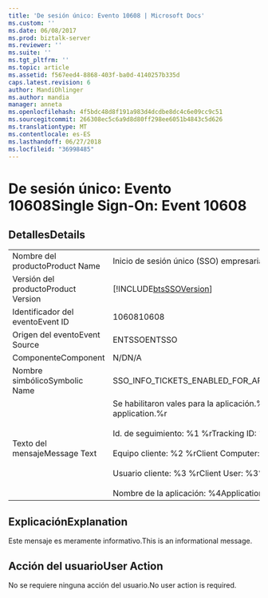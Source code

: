 ```yaml
---
title: 'De sesión único: Evento 10608 | Microsoft Docs'
ms.custom: ''
ms.date: 06/08/2017
ms.prod: biztalk-server
ms.reviewer: ''
ms.suite: ''
ms.tgt_pltfrm: ''
ms.topic: article
ms.assetid: f567eed4-8868-403f-ba0d-4140257b335d
caps.latest.revision: 6
author: MandiOhlinger
ms.author: mandia
manager: anneta
ms.openlocfilehash: 4f5bdc48d8f191a983d4dcdbe8dc4c6e09cc9c51
ms.sourcegitcommit: 266308ec5c6a9d8d80ff298ee6051b4843c5d626
ms.translationtype: MT
ms.contentlocale: es-ES
ms.lasthandoff: 06/27/2018
ms.locfileid: "36998485"
---
```

# <a name="single-sign-on-event-10608"></a><span data-ttu-id="5be2b-102">De sesión único: Evento 10608</span><span class="sxs-lookup"><span data-stu-id="5be2b-102">Single Sign-On: Event 10608</span></span>
## <a name="details"></a><span data-ttu-id="5be2b-103">Detalles</span><span class="sxs-lookup"><span data-stu-id="5be2b-103">Details</span></span>  
  
|                 |                                                                                                                                                                                 |
|-----------------|---------------------------------------------------------------------------------------------------------------------------------------------------------------------------------|
|  <span data-ttu-id="5be2b-104">Nombre del producto</span><span class="sxs-lookup"><span data-stu-id="5be2b-104">Product Name</span></span>   |                                                                            <span data-ttu-id="5be2b-105">Inicio de sesión único (SSO) empresarial</span><span class="sxs-lookup"><span data-stu-id="5be2b-105">Enterprise Single Sign-On</span></span>                                                                            |
| <span data-ttu-id="5be2b-106">Versión del producto</span><span class="sxs-lookup"><span data-stu-id="5be2b-106">Product Version</span></span> |                                                           [!INCLUDE[btsSSOVersion](../includes/btsssoversion-md.md)]                                                            |
|    <span data-ttu-id="5be2b-107">Identificador del evento</span><span class="sxs-lookup"><span data-stu-id="5be2b-107">Event ID</span></span>     |                                                                                      <span data-ttu-id="5be2b-108">10608</span><span class="sxs-lookup"><span data-stu-id="5be2b-108">10608</span></span>                                                                                      |
|  <span data-ttu-id="5be2b-109">Origen del evento</span><span class="sxs-lookup"><span data-stu-id="5be2b-109">Event Source</span></span>   |                                                                                     <span data-ttu-id="5be2b-110">ENTSSO</span><span class="sxs-lookup"><span data-stu-id="5be2b-110">ENTSSO</span></span>                                                                                      |
|    <span data-ttu-id="5be2b-111">Componente</span><span class="sxs-lookup"><span data-stu-id="5be2b-111">Component</span></span>    |                                                                                       <span data-ttu-id="5be2b-112">N/D</span><span class="sxs-lookup"><span data-stu-id="5be2b-112">N/A</span></span>                                                                                       |
|  <span data-ttu-id="5be2b-113">Nombre simbólico</span><span class="sxs-lookup"><span data-stu-id="5be2b-113">Symbolic Name</span></span>  |                                                                        <span data-ttu-id="5be2b-114">SSO_INFO_TICKETS_ENABLED_FOR_APP</span><span class="sxs-lookup"><span data-stu-id="5be2b-114">SSO_INFO_TICKETS_ENABLED_FOR_APP</span></span>                                                                         |
|  <span data-ttu-id="5be2b-115">Texto del mensaje</span><span class="sxs-lookup"><span data-stu-id="5be2b-115">Message Text</span></span>   | <span data-ttu-id="5be2b-116">Se habilitaron vales para la aplicación.%r</span><span class="sxs-lookup"><span data-stu-id="5be2b-116">Tickets have been enabled for the application.%r</span></span><br /><br /> <span data-ttu-id="5be2b-117">Id. de seguimiento: %1 %r</span><span class="sxs-lookup"><span data-stu-id="5be2b-117">Tracking ID: %1%r</span></span><br /><br /> <span data-ttu-id="5be2b-118">Equipo cliente: %2 %r</span><span class="sxs-lookup"><span data-stu-id="5be2b-118">Client Computer: %2%r</span></span><br /><br /> <span data-ttu-id="5be2b-119">Usuario cliente: %3 %r</span><span class="sxs-lookup"><span data-stu-id="5be2b-119">Client User: %3%r</span></span><br /><br /> <span data-ttu-id="5be2b-120">Nombre de la aplicación: %4</span><span class="sxs-lookup"><span data-stu-id="5be2b-120">Application Name: %4</span></span> |
  
## <a name="explanation"></a><span data-ttu-id="5be2b-121">Explicación</span><span class="sxs-lookup"><span data-stu-id="5be2b-121">Explanation</span></span>  
 <span data-ttu-id="5be2b-122">Este mensaje es meramente informativo.</span><span class="sxs-lookup"><span data-stu-id="5be2b-122">This is an informational message.</span></span>  
  
## <a name="user-action"></a><span data-ttu-id="5be2b-123">Acción del usuario</span><span class="sxs-lookup"><span data-stu-id="5be2b-123">User Action</span></span>  
 <span data-ttu-id="5be2b-124">No se requiere ninguna acción del usuario.</span><span class="sxs-lookup"><span data-stu-id="5be2b-124">No user action is required.</span></span>